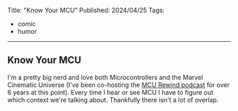 Title: "Know Your MCU"
Published: 2024/04/25
Tags: 
- comic
- humor
---

## Know Your MCU

I'm a pretty big nerd and love both Microcontrollers and the Marvel Cinematic Universe (I've been co-hosting the [MCU Rewind podcast](https://www.mcurewind.com) for over 6 years at this point). Every time I hear or see MCU I have to figure out which context we're talking about. Thankfully there isn't a lot of overlap.

